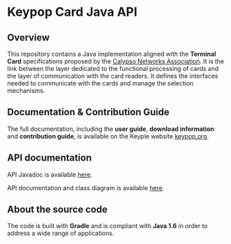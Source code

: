 # Keypop Card Java API

## Overview

This repository contains a Java implementation aligned with the **Terminal Card** specifications 
proposed by the [Calypso Networks Association](https://www.calypsonet.org). It is the link between the layer dedicated 
to the functional processing of cards and the layer of communication with the card readers. It defines the interfaces 
needed to communicate with the cards and manage the selection mechanisms.

## Documentation & Contribution Guide

The full documentation, including the **user guide**, **download information** and **contribution guide**, is available
on the Keyple website [keypop.org](https://keypop.org).

## API documentation

API Javadoc is available [here](https://eclipse-keypop.github.io/keypop-card-java-api).

API documentation and class diagram is available
[here](https://terminal-api.calypsonet.org/apis/calypsonet-terminal-card-api/).

## About the source code

The code is built with **Gradle** and is compliant with **Java 1.6** in order to address a wide range of applications.